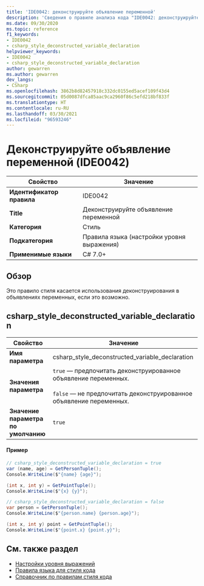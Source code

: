 ```yaml
---
title: 'IDE0042: деконструируйте объявление переменной'
description: 'Сведения о правиле анализа кода "IDE0042: деконструируйте объявление переменной"'
ms.date: 09/30/2020
ms.topic: reference
f1_keywords:
- IDE0042
- csharp_style_deconstructed_variable_declaration
helpviewer_keywords:
- IDE0042
- csharp_style_deconstructed_variable_declaration
author: gewarren
ms.author: gewarren
dev_langs:
- CSharp
ms.openlocfilehash: 3862b8d82457918c332dc0155ed5acef109f43d4
ms.sourcegitcommit: 05d0087dfca85aac9ca2960f86c5efd218bf833f
ms.translationtype: HT
ms.contentlocale: ru-RU
ms.lasthandoff: 03/30/2021
ms.locfileid: "96593246"
---
```

# <a name="deconstruct-variable-declaration-ide0042"></a>Деконструируйте объявление переменной (IDE0042)

|Свойство|Значение|
|-|-|
| **Идентификатор правила** | IDE0042 |
| **Title** | Деконструируйте объявление переменной |
| **Категория** | Стиль |
| **Подкатегория** | Правила языка (настройки уровня выражения) |
| **Применимые языки** | C# 7.0+ |

## <a name="overview"></a>Обзор

Это правило стиля касается использования деконструирования в объявлениях переменных, если это возможно.

## <a name="csharp_style_deconstructed_variable_declaration"></a>csharp_style_deconstructed_variable_declaration

|Свойство|Значение|
|-|-|
| **Имя параметра** | csharp_style_deconstructed_variable_declaration
| **Значения параметра** | `true` — предпочитать деконструированное объявление переменных.<br /><br />`false` — не предпочитать деконструированное объявление переменных. |
| **Значение параметра по умолчанию** | `true` |

#### <a name="example"></a>Пример

```csharp
// csharp_style_deconstructed_variable_declaration = true
var (name, age) = GetPersonTuple();
Console.WriteLine($"{name} {age}");

(int x, int y) = GetPointTuple();
Console.WriteLine($"{x} {y}");

// csharp_style_deconstructed_variable_declaration = false
var person = GetPersonTuple();
Console.WriteLine($"{person.name} {person.age}");

(int x, int y) point = GetPointTuple();
Console.WriteLine($"{point.x} {point.y}");
```

## <a name="see-also"></a>См. также раздел

- [Настройки уровня выражений](expression-level-preferences.md)
- [Правила языка для стиля кода](language-rules.md)
- [Справочник по правилам стиля кода](index.md)
